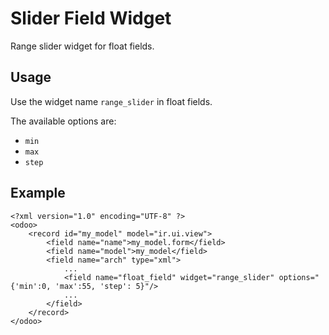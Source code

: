 # Slider Field Widget
Range slider widget for float fields.

## Usage
Use the widget name `range_slider` in float fields.

The available options are:
- `min`
- `max`
- `step`

## Example
```
<?xml version="1.0" encoding="UTF-8" ?>
<odoo>
    <record id="my_model" model="ir.ui.view">
        <field name="name">my_model.form</field>
        <field name="model">my_model</field>
        <field name="arch" type="xml">
            ...
            <field name="float_field" widget="range_slider" options="{'min':0, 'max':55, 'step': 5}"/>
            ...
        </field>
    </record>
</odoo>
```